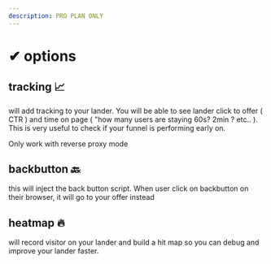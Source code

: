 ```yaml
---
description: PRO PLAN ONLY
---
```


# ✔ options

## **tracking 📈**

will add tracking to your lander. You will be able to see lander click to offer \( CTR \) and time on page \( "how many users are staying 60s? 2min ? etc.. \). This is very useful to check if your funnel is performing early on.

Only work with reverse proxy mode

## **backbutton** 🔙

this will inject the back button script. When user click on backbutton on their browser, it will go to your offer instead

## **heatmap 🔥**

will record visitor on your lander and build a hit map so you can debug and improve your lander faster.

